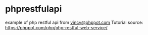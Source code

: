 # phprestfulapi
example of php restful api from vincy@phppot.com
Tutorial source: https://phppot.com/php/php-restful-web-service/
